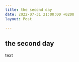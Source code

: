 ```yaml
---
title: the second day
date: 2022-07-31 21:00:00 +0200
layout: Post

---
```

## the second day 

text